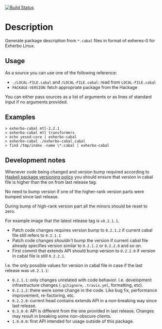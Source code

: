 [![Build Status](https://travis-ci.org/ony/exherbo-cabal.svg?branch=master)](https://travis-ci.org/ony/exherbo-cabal)

Description
===========
Generate package description from `*.cabal` files in format of exheres-0 for
Exherbo Linux.

Usage
-----
As a source you can use one of the following reference:
- `./LOCAL-FILE.cabal` and `/LOCAL-FILE.cabal`: read from `LOCAL-FILE.cabal`
- `PACKAGE-VERSION`: fetch appropriate package from the Hackage

You can either pass sources as a list of arguments or as lines of standard
input if no arguments provided.

Examples
--------
```
> exherbo-cabal mtl-2.2.1
> exherbo-cabal mtl transformers
> echo yesod-core | exherbo-cabal
> exherbo-cabal ./exherbo-cabal.cabal
> find /tmp/index -name \*.cabal | exherbo-cabal
```

Development notes
-----------------

Whenever code being changed and version bump required according to [Haskell
package versioning policy](https://pvp.haskell.org/) you should ensure that
version in cabal file is higher than the on from last release tag.

No need to bump version if one of the higher-rank version parts were bumped
since last release.

During bump of high-rank version part all the minors should be reset to zero.

For example image that the latest release tag is `v0.2.1.1`.
- Patch code changes requires version bump to `0.2.1.2` if current cabal file
  still refers to `0.2.1.1`
- Patch code changes shouldn't bump the version if current cabal file already
  specifies version similar to `0.2.1.2` or `0.2.2.0` and so on.
- First commit that extends API should bump version to `0.2.2.0` if version in
  cabal file is still `0.2.2.1`.

I.e. the only possible values for version in cabal file in case if the last
release was `v0.2.1.1`:
- `0.2.1.1`: only changes unrelated with code behavior. I.e. development
  infrastructure changes (`.gitignore`, `.travis.yml`, formatting, etc).
- `0.2.1.2`: there were some change in the code. Like bug fix, performance
  improvement, re-factoring, etc.
- `0.2.2.0`: current head contains extends API in a non-breaking way since last
  release.
- `0.3.0.0`: API is different from the one provided in last release. Changes
  may result in breaking some non-obscure clients.
- `1.0.0.0`: first API intended for usage outside of this package.
